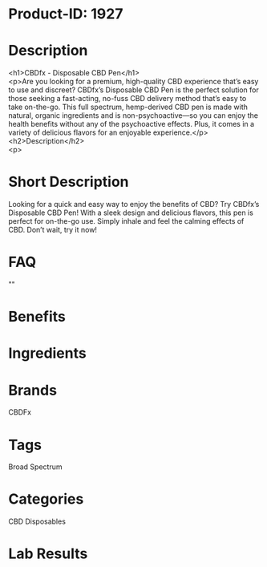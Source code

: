# Product-ID: 1927

# Description

<p>&lt;h1&gt;CBDfx - Disposable CBD Pen&lt;/h1&gt;<br />&lt;p&gt;Are you looking for a premium, high-quality CBD experience that’s easy to use and discreet? CBDfx’s Disposable CBD Pen is the perfect solution for those seeking a fast-acting, no-fuss CBD delivery method that’s easy to take on-the-go. This full spectrum, hemp-derived CBD pen is made with natural, organic ingredients and is non-psychoactive—so you can enjoy the health benefits without any of the psychoactive effects. Plus, it comes in a variety of delicious flavors for an enjoyable experience.&lt;/p&gt;<br />&lt;h2&gt;Description&lt;/h2&gt;<br />&lt;p&gt;</p>


# Short Description

<p>Looking for a quick and easy way to enjoy the benefits of CBD? Try CBDfx&#8217;s Disposable CBD Pen! With a sleek design and delicious flavors, this pen is perfect for on-the-go use. Simply inhale and feel the calming effects of CBD. Don&#8217;t wait, try it now!</p>


# FAQ
""

# Benefits



# Ingredients



# Brands

CBDFx

# Tags

Broad Spectrum

# Categories

CBD Disposables

# Lab Results
